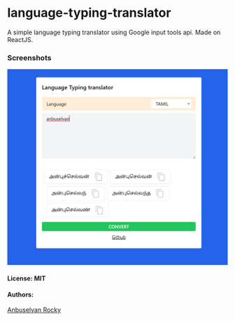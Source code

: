 # language-typing-translator

A simple language typing translator using Google input tools api. Made on ReactJS.

### Screenshots

![Screenshots](/public/screenshot1.png)

#### License: MIT

#### Authors:

[Anbuselvan Rocky](https://fb.me/anburocky3)

